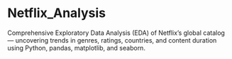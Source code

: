 # Netflix_Analysis
Comprehensive Exploratory Data Analysis (EDA) of Netflix’s global catalog — uncovering trends in genres, ratings, countries, and content duration using Python, pandas, matplotlib, and seaborn.
